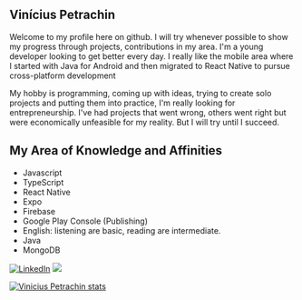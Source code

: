 <h2 align="left">Vinícius Petrachin</h2>

<p>Welcome to my profile here on github. I will try whenever possible to show my progress through projects, contributions in my area.
I'm a young developer looking to get better every day. I really like the mobile area where I started with Java for Android and then migrated to React Native to pursue cross-platform development</p>

<p>My hobby is programming, coming up with ideas, trying to create solo projects and putting them into practice, I'm really looking for entrepreneurship. I've had projects that went wrong, others went right but were economically unfeasible for my reality. But I will try until I succeed.</p>

<h2>My Area of Knowledge and Affinities</h2>
<ul>
 <li>Javascript</li>
 <li>TypeScript</li>
 <li>React Native</li>
 <li>Expo</li>
 <li>Firebase</li>
 <li>Google Play Console (Publishing)</li>
 <li>English: listening are basic, reading are intermediate.</li>
 <li>Java</li>
 <li>MongoDB</li>
</ul>

 <a href="https://www.linkedin.com/in/petrachin" target="_blank" alt="LinkedIn"><img src="https://img.shields.io/badge/LinkedIn-%230077B5.svg?&style=flat-square&logo=linkedin&logoColor=white" alt="LinkedIn"></a>
  <a href="https://api.whatsapp.com/send?phone=5519989041598" target="_blank" alt="WhatsApp"><img src="https://img.shields.io/badge/-WhatsApp-25d366?style=flat-square&labelColor=25d366&logo=whatsapp&logoColor=white&link=https://api.whatsapp.com/send?phone=5519989041598&text=Ol%C3%A1%Vinicius!%20"/></a>
  </a>
  </a>
</p>

[![Vinicius Petrachin stats](https://github-readme-stats.vercel.app/api?username=viniciuspetrachin&theme=dark)](https://github.com/viniciuspetrachin/readme.md)
